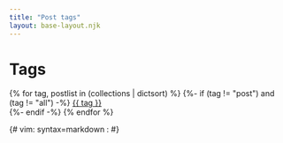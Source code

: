 ```yaml
---
title: "Post tags"
layout: base-layout.njk
---
```


# Tags

<!--
layout: layouts/default
-->

{% for tag, postlist in (collections | dictsort) %}
{%- if (tag != "post") and (tag != "all") -%}
<a href="{{ ('/tags/' + tag) | url }}">{{ tag }}</a><br>
{%- endif -%}
{% endfor %}


{# vim: syntax=markdown :
#}
